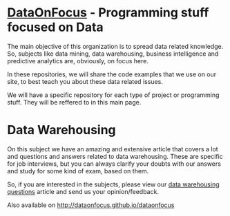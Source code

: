 # [DataOnFocus](http://bit.ly/dataonfocus)  - Programming stuff focused on Data

The main objective of this organization is to spread data related knowledge. So, subjects like data mining, data warehousing, business intelligence and predictive analytics are, obviously, on focus here.

In these repositories, we will share the code examples that we use on our site, to best teach you about these data related issues.

We will have a specific repository for each type of project or programming stuff. They will be reffered to in this main page.

# Data Warehousing

On this subject we have an amazing and extensive article that covers a lot and questions and answers related to data warehousing. These are specific for job interviews, but you can always clarify your doubts with our answers and study for some kind of exam, based on them.

So, if you are interested in the subjects, please view our [data warehousing questions](http://www.dataonfocus.com/data-warehouse-interview-questions-and-answers/) article and send us your opinion/feedback.

Also available on http://dataonfocus.github.io/dataonfocus
